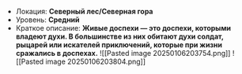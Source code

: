- Локация: **Северный лес/Северная гора**
- Уровень: **Средний**
- Краткое описание: **Живые доспехи — это доспехи, которыми владеют духи. В большинстве из них обитают духи солдат, рыцарей или искателей приключений, которые при жизни сражались в доспехах.**
![[Pasted image 20250106203754.png]]
![[Pasted image 20250106203804.png]]